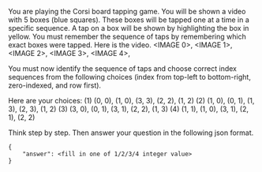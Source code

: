You are playing the Corsi board tapping game. You will be shown a video with 5 boxes (blue squares). These boxes will be tapped one at a time in a specific sequence. A tap on a box will be shown by highlighting the box in yellow. You must remember the sequence of taps by remembering which exact boxes were tapped. Here is the video.
<IMAGE 0>,
<IMAGE 1>,
<IMAGE 2>,
<IMAGE 3>,
<IMAGE 4>,

You must now identify the sequence of taps and choose correct index sequences from the following choices (index from top-left to bottom-right, zero-indexed, and row first).

Here are your choices: 
(1) (0, 0), (1, 0), (3, 3), (2, 2), (1, 2)
(2) (1, 0), (0, 1), (1, 3), (2, 3), (1, 2)
(3) (3, 0), (0, 1), (3, 1), (2, 2), (1, 3)
(4) (1, 1), (1, 0), (3, 1), (2, 1), (2, 2)

Think step by step. Then answer your question in the following json format.

```
{
    "answer": <fill in one of 1/2/3/4 integer value>
}
```

